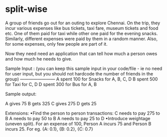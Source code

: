 # split-wise

A group of friends go out for an outing to explore Chennai. On the trip, they incur various expenses like bus tickets, taxi fare, museum tickets and food etc. One of them paid for taxi while other one paid for the evening snacks. Similarly, different expenses were paid by them in a random manner. Also, for some expenses, only few people are part of it.

Now they need need an application that can tell how much a person owes and how much he needs to give.

Sample Input : (you can keep this sample input in your code/file - ie no need for user input, but you should not hardcode the number of friends in the group)
————————
A spent 100 for Snacks for A, B, C, D
B spent 500 for Taxi for C, D
D spent 300 for Bus for A, B

Sample output:

A gives 75
B gets 325
C gives 275
D gets 25

Extensions:
    •Find the person to person transactions:
          C needs to pay 275 to B
          A needs to pay 50 to B
          A needs to pay 25 to D
    •Introduce weightage (uneven split). For an expense of 100, Person A incurs 75 and Person B incurs 25. For eg. {A: 0.1}, {B: 0.2}, {C: 0.7}

